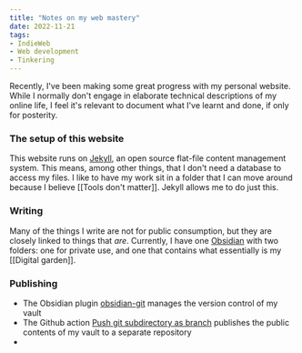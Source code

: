 ```yaml
---
title: "Notes on my web mastery"
date: 2022-11-21
tags:
- IndieWeb
- Web development
- Tinkering
---
```

Recently, I've been making some great progress with my personal website. While I normally don't engage in elaborate technical descriptions of my online life, I feel it's relevant to document what I've learnt and done, if only for posterity.

### The setup of this website
This website runs on [Jekyll](https://jekyllrb.com/), an open source flat-file content management system. This means, among other things, that I don't need a database to access my files. I like to have my work sit in a folder that I can move around because I believe [[Tools don't matter]]. Jekyll allows me to do just this.

### Writing
Many of the things I write are not for public consumption, but they are closely linked to things that *are*. Currently, I have one [Obsidian](https://obsidian.md/) with two folders: one for private use, and one that contains what essentially is my [[Digital garden]]. 

### Publishing
- The Obsidian plugin [obsidian-git](https://github.com/denolehov/obsidian-git) manages the version control of my vault
- The Github action [Push git subdirectory as branch](https://github.com/marketplace/actions/push-git-subdirectory-as-branch) publishes the public contents of my vault to a separate repository
- 